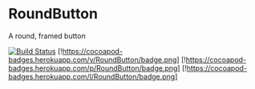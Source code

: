 # RoundButton
A round, framed button

[![Build Status](https://travis-ci.org/exsortis/RoundButton.svg?branch=master)](https://travis-ci.org/exsortis/RoundButton)
[!https://cocoapod-badges.herokuapp.com/v/RoundButton/badge.png]
[!https://cocoapod-badges.herokuapp.com/p/RoundButton/badge.png]
[!https://cocoapod-badges.herokuapp.com/l/RoundButton/badge.png]

